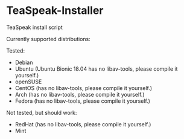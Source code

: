 # TeaSpeak-Installer
TeaSpeak install script

Currently supported distributions:

Tested:
- Debian
- Ubuntu (Ubuntu Bionic 18.04 has no libav-tools, please compile it yourself.)
- openSUSE
- CentOS (has no libav-tools, please compile it yourself.)
- Arch (has no libav-tools, please compile it yourself.)
- Fedora (has no libav-tools, please compile it yourself.)

Not tested, but should work:
- RedHat (has no libav-tools, please compile it yourself.)
- Mint
